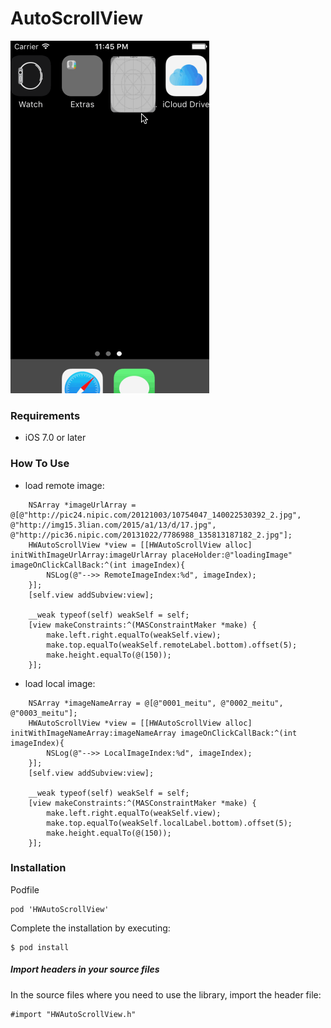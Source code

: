# AutoScrollView


![](2.gif)

### Requirements

* iOS 7.0 or later
	

### How To Use

* load remote image:

```
	NSArray *imageUrlArray = @[@"http://pic24.nipic.com/20121003/10754047_140022530392_2.jpg", @"http://img15.3lian.com/2015/a1/13/d/17.jpg", @"http://pic36.nipic.com/20131022/7786988_135813187182_2.jpg"];
    HWAutoScrollView *view = [[HWAutoScrollView alloc] initWithImageUrlArray:imageUrlArray placeHolder:@"loadingImage" imageOnClickCallBack:^(int imageIndex){
        NSLog(@"-->> RemoteImageIndex:%d", imageIndex);
    }];
    [self.view addSubview:view];
    
    __weak typeof(self) weakSelf = self;
    [view makeConstraints:^(MASConstraintMaker *make) {
        make.left.right.equalTo(weakSelf.view);
        make.top.equalTo(weakSelf.remoteLabel.bottom).offset(5);
        make.height.equalTo(@(150));
    }];

```

* load local image:

```
	NSArray *imageNameArray = @[@"0001_meitu", @"0002_meitu", @"0003_meitu"];
    HWAutoScrollView *view = [[HWAutoScrollView alloc] initWithImageNameArray:imageNameArray imageOnClickCallBack:^(int imageIndex){
        NSLog(@"-->> LocalImageIndex:%d", imageIndex);
    }];
    [self.view addSubview:view];
    
    __weak typeof(self) weakSelf = self;
    [view makeConstraints:^(MASConstraintMaker *make) {
        make.left.right.equalTo(weakSelf.view);
        make.top.equalTo(weakSelf.localLabel.bottom).offset(5);
        make.height.equalTo(@(150));
    }];	

```

### Installation
 
Podfile

```
pod 'HWAutoScrollView'
```

Complete the installation by executing:

```
$ pod install
```

##### Import headers in your source files

In the source files where you need to use the library, import the header file:

```
#import "HWAutoScrollView.h"
```





